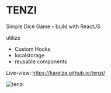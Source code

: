 # TENZI
Simple Dice Game - build with ReactJS

utilize
- Custom Hooks
- localstorage
- reusable components

Live-view: https://karelza.github.io/tenzi/


![tenzi](https://user-images.githubusercontent.com/82606132/166113925-266fad5a-4fed-421d-9b37-31ff87ebfe37.png)
